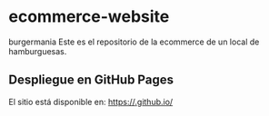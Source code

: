 # ecommerce-website
burgermania
Este es el repositorio de la ecommerce de un local de hamburguesas.

## Despliegue en GitHub Pages

El sitio está disponible en: [https://<tu-usuario>.github.io/<nombre-del-repositorio>](https://<tu-usuario>.github.io/<nombre-del-repositorio>)
